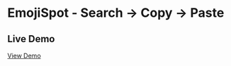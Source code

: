 # EmojiSpot - Search -> Copy -> Paste

## Live Demo
<a href="https://emojispot.vercel.app/">View Demo </a>
